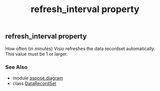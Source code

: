 ﻿---
title: refresh_interval property
second_title: Aspose.Diagram for Python via .NET API References
description: 
type: docs
weight: 150
url: /python-net/aspose.diagram/datarecordset/refresh_interval/
is_root: false
---

## refresh_interval property


How often (in minutes) Visio refreshes the data recordset automatically. This value must be 1 or larger.

### See Also
* module [aspose.diagram](../../)
* class [DataRecordSet](/diagram/python-net/aspose.diagram/datarecordset)
